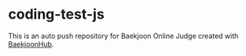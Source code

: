# coding-test-js
This is an auto push repository for Baekjoon Online Judge created with [BaekjoonHub](https://github.com/BaekjoonHub/BaekjoonHub).
